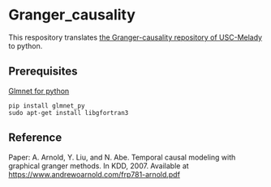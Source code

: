 # Granger_causality

This respository translates [the Granger-causality repository of USC-Melady](https://github.com/USC-Melady/Granger-causality)
to python.

## Prerequisites
[Glmnet for python](https://github.com/bbalasub1/glmnet_python)
```shell
pip install glmnet_py
sudo apt-get install libgfortran3
```
## Reference
Paper: A. Arnold, Y. Liu, and N. Abe. Temporal causal modeling with graphical granger methods. In KDD, 2007.
Available at https://www.andrewoarnold.com/frp781-arnold.pdf
